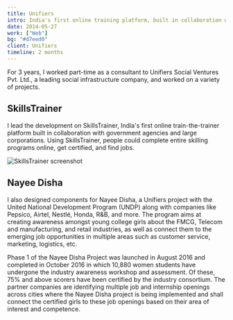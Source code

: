 ```yaml
---
title: Unifiers
intro: India's first online training platform, built in collaboration with government agencies and large corporates.
date: 2014-05-27
work: ["Web"]
bg: "#d7eed0"
client: Unifiers
timeline: 2 months
---
```


For 3 years, I worked part-time as a consultant to Unifiers Social Ventures Pvt. Ltd., a leading social infrastructure company, and worked on a variety of projects.

## SkillsTrainer

I lead the development on SkillsTrainer, India's first online train-the-trainer platform built in collaboration with government agencies and large corporations. Using SkillsTrainer, people could complete entire skilling programs online, get certified, and find jobs.

![SkillsTrainer screenshot](/images/portfolio/unifiers@2x.png)

## Nayee Disha

I also designed components for Nayee Disha, a Unifiers project with the United National Development Program (UNDP) along with companies like Pepsico, Airtel, Nestlé, Honda, R&B, and more. The program aims at creating awareness amongst young college girls about the FMCG, Telecom and manufacturing, and retail industries, as well as connect them to the emerging job opportunities in multiple areas such as customer service, marketing, logistics, etc.

Phase 1 of the Nayee Disha Project was launched in August 2016 and completed in October 2016 in which 10,880 women students have undergone the industry awareness workshop and assessment. Of these, 75% and above scorers have been certified by the industry consortium. The partner companies are identifying multiple job and internship openings across cities where the Nayee Disha project is being implemented and shall connect the certified girls to these job openings based on their area of interest and competence.
